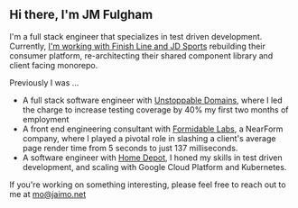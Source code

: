 ## Hi there, I'm JM Fulgham

<!--
**jmfulgham/jmfulgham** is a ✨ _special_ ✨ repository because its `README.md` (this file) appears on your GitHub profile.

Here are some ideas to get you started:

- 🔭 I’m currently working on ...
- 🌱 I’m currently learning ...
- 👯 I’m looking to collaborate on ...
- 🤔 I’m looking for help with ...
- 💬 Ask me about ...
- 📫 How to reach me: ...
- 😄 Pronouns: ...
- ⚡ Fun fact: ...
-->
I'm a full stack engineer that specializes in test driven development. Currently, [I'm working with Finish Line and JD Sports](https://github.com/mfulgham1) rebuilding their consumer platform, re-architecting their shared component library and client facing monorepo.

Previously I was ...
 * A full stack software engineer with [Unstoppable Domains](https://github.com/unstoppabledomains), where I led the charge to increase testing coverage by 40% my first two months of employment
 * A front end engineering consultant with [Formidable Labs](https://github.com/formidablelabs), a NearForm company, where I played a pivotal role in slashing a client's average page render time from 5 seconds to just 137 milliseconds. 
 * A software engineer with [Home Depot](https://github.com/homedepot), I honed my skills in test driven development, and scaling with Google Cloud Platform and Kubernetes.

If you're working on something interesting, please feel free to reach out to me at [mo@jaimo.net](mailto:mo@jaimo.net)
